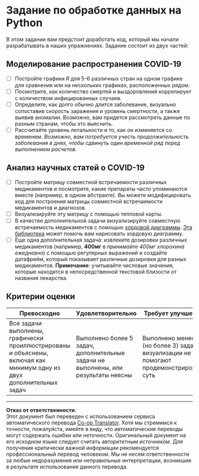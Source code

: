 <!--
CO_OP_TRANSLATOR_METADATA:
{
  "original_hash": "dc8f035ce92e4eaa078ab19caa68267a",
  "translation_date": "2025-08-27T08:36:40+00:00",
  "source_file": "2-Working-With-Data/07-python/assignment.md",
  "language_code": "ru"
}
-->
# Задание по обработке данных на Python

В этом задании вам предстоит доработать код, который мы начали разрабатывать в наших упражнениях. Задание состоит из двух частей:

## Моделирование распространения COVID-19

 - [ ] Постройте графики *R* для 5-6 различных стран на одном графике для сравнения или на нескольких графиках, расположенных рядом.
 - [ ] Посмотрите, как количество смертей и выздоровлений коррелирует с количеством инфицированных случаев.
 - [ ] Определите, как долго обычно длится заболевание, визуально сопоставив скорость заражения и уровень смертности, а также выявив аномалии. Возможно, вам придется рассмотреть данные по разным странам, чтобы это выяснить.
 - [ ] Рассчитайте уровень летальности и то, как он изменяется со временем. *Возможно, вам потребуется учесть продолжительность заболевания в днях, чтобы сдвинуть один временной ряд перед выполнением расчетов.*

## Анализ научных статей о COVID-19

- [ ] Постройте матрицу совместной встречаемости различных медикаментов и посмотрите, какие препараты часто упоминаются вместе (например, в одном абстракте). Вы можете модифицировать код для построения матрицы совместной встречаемости медикаментов и диагнозов.
- [ ] Визуализируйте эту матрицу с помощью тепловой карты.
- [ ] В качестве дополнительной задачи визуализируйте совместную встречаемость медикаментов с помощью [хордовой диаграммы](https://en.wikipedia.org/wiki/Chord_diagram). [Эта библиотека](https://pypi.org/project/chord/) может помочь вам нарисовать хордовую диаграмму.
- [ ] Еще одна дополнительная задача: извлеките дозировки различных медикаментов (например, **400мг** в *принимайте 400мг хлорохина ежедневно*) с помощью регулярных выражений и создайте датафрейм, который показывает различные дозировки для разных медикаментов. **Примечание**: учитывайте числовые значения, которые находятся в непосредственной текстовой близости от названия лекарства.

## Критерии оценки

Превосходно | Удовлетворительно | Требует улучшений
--- | --- | -- |
Все задачи выполнены, графически проиллюстрированы и объяснены, включая как минимум одну из двух дополнительных задач | Выполнено более 5 задач, дополнительные задачи не выполнены, или результаты неясны | Выполнено менее 5 (но более 3) задач, визуализации не помогают продемонстрировать суть

---

**Отказ от ответственности**:  
Этот документ был переведен с использованием сервиса автоматического перевода [Co-op Translator](https://github.com/Azure/co-op-translator). Хотя мы стремимся к точности, пожалуйста, имейте в виду, что автоматические переводы могут содержать ошибки или неточности. Оригинальный документ на его исходном языке следует считать авторитетным источником. Для получения критически важной информации рекомендуется профессиональный перевод человеком. Мы не несем ответственности за любые недоразумения или неправильные интерпретации, возникшие в результате использования данного перевода.